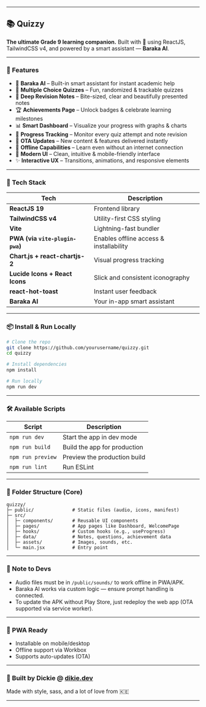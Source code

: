 

---

## 📚 Quizzy

**The ultimate Grade 9 learning companion.**
Built with 💖 using ReactJS, TailwindCSS v4, and powered by a smart assistant — **Baraka AI**.

---

### 🚀 Features

* 🤖 **Baraka AI** – Built-in smart assistant for instant academic help
* 📘 **Multiple Choice Quizzes** – Fun, randomized & trackable quizzes
* 🧠 **Deep Revision Notes** – Bite-sized, clear and beautifully presented notes
* 🏆 **Achievements Page** – Unlock badges & celebrate learning milestones
* 📊 **Smart Dashboard** – Visualize your progress with graphs & charts
* 🔁 **Progress Tracking** – Monitor every quiz attempt and note revision
* 📡 **OTA Updates** – New content & features delivered instantly
* 📶 **Offline Capabilities** – Learn even without an internet connection
* 🎨 **Modern UI** – Clean, intuitive & mobile-friendly interface
* ✨ **Interactive UX** – Transitions, animations, and responsive elements

---

### 🧰 Tech Stack

| Tech                            | Description                             |
| ------------------------------- | --------------------------------------- |
| **ReactJS 19**                  | Frontend library                        |
| **TailwindCSS v4**              | Utility-first CSS styling               |
| **Vite**                        | Lightning-fast bundler                  |
| **PWA (via `vite-plugin-pwa`)** | Enables offline access & installability |
| **Chart.js + react-chartjs-2**  | Visual progress tracking                |
| **Lucide Icons + React Icons**  | Slick and consistent iconography        |
| **react-hot-toast**             | Instant user feedback                   |
| **Baraka AI**                   | Your in-app smart assistant             |

---

### 📦 Install & Run Locally

```bash
# Clone the repo
git clone https://github.com/yourusername/quizzy.git
cd quizzy

# Install dependencies
npm install

# Run locally
npm run dev
```

---

### 🛠️ Available Scripts

| Script            | Description                  |
| ----------------- | ---------------------------- |
| `npm run dev`     | Start the app in dev mode    |
| `npm run build`   | Build the app for production |
| `npm run preview` | Preview the production build |
| `npm run lint`    | Run ESLint                   |

---

### 📁 Folder Structure (Core)

```
quizzy/
├─ public/              # Static files (audio, icons, manifest)
├─ src/
│  ├─ components/       # Reusable UI components
│  ├─ pages/            # App pages like Dashboard, WelcomePage
│  ├─ hooks/            # Custom hooks (e.g., useProgress)
│  ├─ data/             # Notes, questions, achievement data
│  ├─ assets/           # Images, sounds, etc.
│  └─ main.jsx          # Entry point
```

---

### 🧠 Note to Devs

* Audio files must be in `/public/sounds/` to work offline in PWA/APK.
* Baraka AI works via custom logic — ensure prompt handling is connected.
* To update the APK without Play Store, just redeploy the web app (OTA supported via service worker).

---

### 📲 PWA Ready

* Installable on mobile/desktop
* Offline support via Workbox
* Supports auto-updates (OTA)

---

### 👑 Built by Dickie @ [dikie.dev](https://dikie.dev)

Made with style, sass, and a lot of love from 🇰🇪

---
